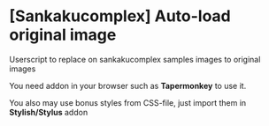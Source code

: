 # [Sankakucomplex] Auto-load original image
Userscript to replace on sankakucomplex samples images to original images

You need addon in your browser such as **Tapermonkey** to use it.

You also may use bonus styles from CSS-file, just import them in **Stylish/Stylus** addon
